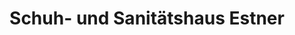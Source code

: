 ---
title: "Schuh- und Sanitätshaus Estner"
url: /brannenburg/schuh-und-sanitaetshaus-estner/
shop: Schuhe
---